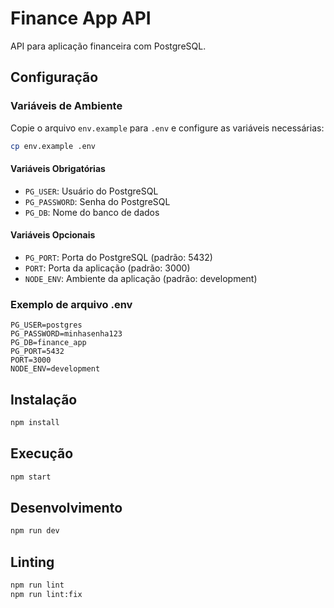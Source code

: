 # Finance App API

API para aplicação financeira com PostgreSQL.

## Configuração

### Variáveis de Ambiente

Copie o arquivo `env.example` para `.env` e configure as variáveis necessárias:

```bash
cp env.example .env
```

#### Variáveis Obrigatórias

- `PG_USER`: Usuário do PostgreSQL
- `PG_PASSWORD`: Senha do PostgreSQL
- `PG_DB`: Nome do banco de dados

#### Variáveis Opcionais

- `PG_PORT`: Porta do PostgreSQL (padrão: 5432)
- `PORT`: Porta da aplicação (padrão: 3000)
- `NODE_ENV`: Ambiente da aplicação (padrão: development)

### Exemplo de arquivo .env

```env
PG_USER=postgres
PG_PASSWORD=minhasenha123
PG_DB=finance_app
PG_PORT=5432
PORT=3000
NODE_ENV=development
```

## Instalação

```bash
npm install
```

## Execução

```bash
npm start
```

## Desenvolvimento

```bash
npm run dev
```

## Linting

```bash
npm run lint
npm run lint:fix
```
